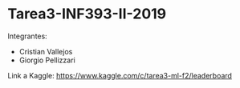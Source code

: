 # Tarea3-INF393-II-2019

Integrantes:
* Cristian Vallejos 
* Giorgio Pellizzari 

Link a Kaggle: https://www.kaggle.com/c/tarea3-ml-f2/leaderboard 
